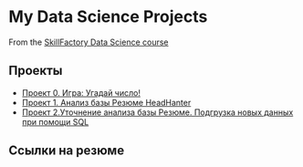 # My Data Science Projects

From the [SkillFactory Data Science course](https://skillfactory.ru/data-scientist-pro)

## Проекты

* [Проект 0. Игра: Угадай число!](https://github.com/MargaritaKr/sf_data_science/tree/main/project_0)
* [Проект 1. Анализ базы Резюме HeadHanter](https://github.com/MargaritaKr/sf_data_science/tree/main/project_1)
* [Проект 2.Уточнение анализа базы Резюме. Подгрузка новых данных при помощи SQL](https://github.com/MargaritaKr/sf_data_science/tree/main/project_2)




## Ссылки на резюме
